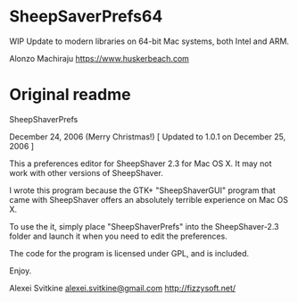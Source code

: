 # SheepSaverPrefs64
 WIP Update to modern libraries on 64-bit Mac systems, both Intel and ARM.
 
 Alonzo Machiraju
 https://www.huskerbeach.com

# Original readme

SheepShaverPrefs

December 24, 2006 (Merry Christmas!) [ Updated to 1.0.1 on December 25, 2006 ]

This a preferences editor for SheepShaver 2.3 for Mac OS X. It may not work with other versions of SheepShaver. 

I wrote this program because the GTK+ "SheepShaverGUI" program that came with
SheepShaver offers an absolutely terrible experience on Mac OS X.

To use the it, simply place "SheepShaverPrefs" into the SheepShaver-2.3 folder
and launch it when you need to edit the preferences.

The code for the program is licensed under GPL, and is included.

Enjoy.

Alexei Svitkine
alexei.svitkine@gmail.com
http://fizzysoft.net/

